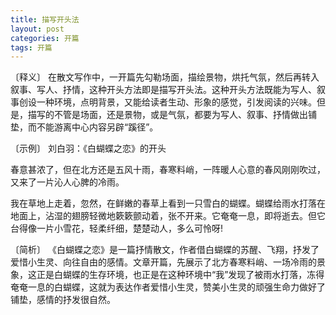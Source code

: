 ```yaml
---
title: 描写开头法
layout: post
categories: 开篇
tags: 开篇
---
```


〔释义〕 在散文写作中，一开篇先勾勒场面，描绘景物，烘托气氛，然后再转入叙事、写人、抒情，这种开头方法即是描写开头法。这种开头方法既能为写人、叙事创设一种环境，点明背景，又能给读者生动、形象的感觉，引发阅读的兴味。但是，描写的不管是场面，还是景物，或是气氛，都要为写人、叙事、抒情做出铺垫，而不能游离中心内容另辟“蹊径”。

〔示例〕 刘白羽：《白蝴蝶之恋》的开头

春意甚浓了，但在北方还是五风十雨，春寒料峭，一阵暖人心意的春风刚刚吹过，又来了一片沁人心脾的冷雨。

我在草地上走着，忽然，在鲜嫩的春草上看到一只雪白的蝴蝶。蝴蝶给雨水打落在地面上，沾湿的翅膀轻微地簌簌颤动着，张不开来。它奄奄一息，即将逝去。但它台得像一片小雪花，轻柔纤细，楚楚动人，多么可怜呀!

〔简析〕 《白蝴蝶之恋》是一篇抒情散文，作者借白蝴蝶的苏醒、飞翔，抒发了爱惜小生灵、向往自由的感情。文章开篇，先展示了北方春寒料峭、一场冷雨的景象，这正是白蝴蝶的生存环境，也正是在这种环境中“我”发现了被雨水打落，冻得奄奄一息的白蝴蝶，这就为表达作者爱惜小生灵，赞美小生灵的顽强生命力做好了铺垫，感情的抒发很自然。 